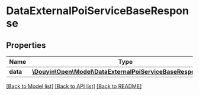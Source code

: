 # DataExternalPoiServiceBaseResponse

## Properties
Name | Type | Description | Notes
------------ | ------------- | ------------- | -------------
**data** | [**\Douyin\Open\Model\DataExternalPoiServiceBaseResponseData**](DataExternalPoiServiceBaseResponseData.md) |  | [optional] 

[[Back to Model list]](../../README.md#documentation-for-models) [[Back to API list]](../../README.md#documentation-for-api-endpoints) [[Back to README]](../../README.md)

